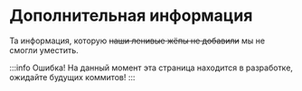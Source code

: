 # Дополнительная информация
Та информация, которую ~~наши ленивые жёпы не добавили~~ мы не смогли уместить.

:::info Ошибка!
На данный момент эта страница находится в разработке, ожидайте будущих коммитов!
:::
